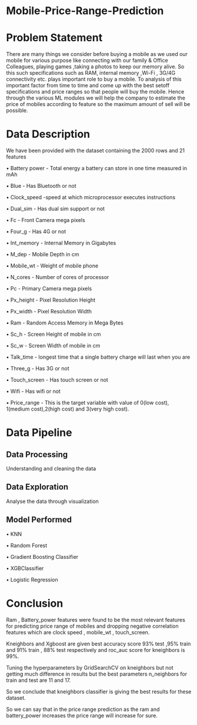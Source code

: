# Mobile-Price-Range-Prediction
# Problem Statement
There are many things we consider before buying a mobile as we used our mobile for various purpose like connecting with our family & Office Colleagues, playing games ,taking a photos to keep our memory alive. So this such specifications such as RAM, internal memory ,Wi-Fi , 3G/4G connectivity etc. plays important role to buy a mobile. To analysis of this important factor from time to time and come up with the best setoff specifications and price ranges so that people will buy the mobile. Hence through the various ML modules we will help the company to estimate the price of mobiles according to feature so the maximum amount of sell will be possible.
# Data Description
We have been provided with the dataset containing the 2000 rows and 21 features

•	Battery power - Total energy a battery can store in one time measured in mAh

•	Blue - Has Bluetooth or not

•	Clock_speed -speed at which microprocessor executes instructions

•	Dual_sim - Has dual sim support or not

•	Fc - Front Camera mega pixels

•	Four_g - Has 4G or not

•	Int_memory - Internal Memory in Gigabytes

•	M_dep - Mobile Depth in cm

•	Mobile_wt - Weight of mobile phone

•	N_cores - Number of cores of processor

•	Pc - Primary Camera mega pixels

•	Px_height - Pixel Resolution Height

•	Px_width - Pixel Resolution Width

•	Ram - Random Access Memory in Mega Bytes

•	Sc_h - Screen Height of mobile in cm

•	Sc_w - Screen Width of mobile in cm

•	Talk_time - longest time that a single battery charge will last when you are

•	Three_g - Has 3G or not 

•	Touch_screen - Has touch screen or not 

•	Wifi - Has wifi or not 

•	Price_range - This is the target variable with value of 0(low cost), 1(medium cost),2(high cost) and 3(very high cost).

# Data Pipeline
## Data Processing
Understanding and cleaning the data
## Data Exploration
Analyse the data through visualization
## Model Performed
•	KNN 

•	Random Forest 

•	Gradient Boosting Classifier 

•	XGBClassifier 

•	Logistic Regression  

# Conclusion
Ram , Battery_power features were found to be the most relevant features for predicting price range of mobiles and dropping negative correlation features which     are clock speed , mobile_wt , touch_screen.

Kneighbors and Xgboost are given best accuracy score 93% test ,95% train and 91% train , 88% test respectively and roc_auc score for kneighbors is 99%.

Tuning the hyperparameters by GridSearchCV on kneighbors but not getting much difference in results but the best parameters n_neighbors for train and test are 11   and 17.

So we conclude that kneighbors classifier is giving the best results for these dataset.

So we can say that in the price range prediction as the ram and battery_power increases the price range will increase for sure.



